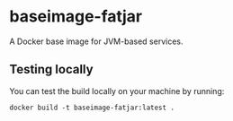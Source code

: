 # baseimage-fatjar

A Docker base image for JVM-based services.

## Testing locally

You can test the build locally on your machine by running:

    docker build -t baseimage-fatjar:latest .
